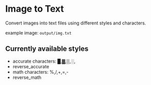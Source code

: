 # Image to Text
Convert images into text files using different styles and characters.

example image: `output/img.txt`

## Currently available styles

- accurate
    characters: █,▓,▒,░,⠀ 
- reverse_accurate
- math
    characters: %,/,+,=,-
- reverse_math